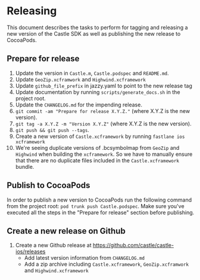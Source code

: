 # Releasing

This document describes the tasks to perform for tagging and releasing a new version of the Castle SDK as well as publishing the new release to CocoaPods.

## Prepare for release

 1. Update the version in `Castle.m`, `Castle.podspec` and `README.md`.
 2. Update `GeoZip.xcframwork` and `Highwind.xcframework`
 3. Update `github_file_prefix` in jazzy.yaml to point to the new release tag 
 4. Update documentation by running `scripts/generate_docs.sh` in the project root.
 5. Update the `CHANGELOG.md` for the impending release.
 6. `git commit -am "Prepare for release X.Y.Z."` (where X.Y.Z is the new version).
 7. `git tag -a X.Y.Z -m "Version X.Y.Z"` (where X.Y.Z is the new version).
 8. `git push && git push --tags`.
 9. Create a new version of `Castle.xcframework` by running `fastlane ios xcframework` 
 10. We're seeing duplicate versions of .bcsymbolmap from `GeoZip` and `Highwind` when building the `xcframework`. So we have to manually ensure that there are no duplicate files included in the `Castle.xcframework` bundle.
 
## Publish to CocoaPods

In order to publish a new version to CocoaPods run the following command from the project root: `pod trunk push Castle.podspec`. Make sure you've executed all the steps in the "Prepare for release" section before publishing.
 
## Create a new release on Github
1. Create a new Github release at https://github.com/castle/castle-ios/releases
     * Add latest version information from `CHANGELOG.md`
     * Add a zip archive including `Castle.xcframework`, `GeoZip.xcframwork` and `Highwind.xcframework`